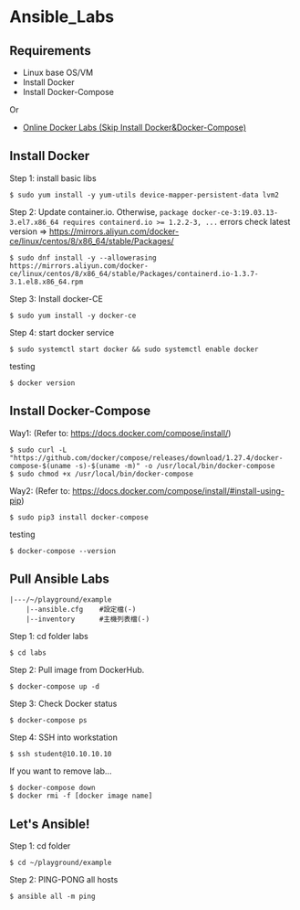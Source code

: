 # Ansible_Labs


## Requirements
- Linux base OS/VM
- Install Docker
- Install Docker-Compose

Or

- [Online Docker Labs (Skip Install Docker&Docker-Compose)](https://labs.play-with-docker.com/)



## Install Docker
Step 1: install basic libs
```
$ sudo yum install -y yum-utils device-mapper-persistent-data lvm2
```

Step 2: Update container.io. Otherwise, `package docker-ce-3:19.03.13-3.el7.x86_64 requires containerd.io >= 1.2.2-3, ...` errors
check latest version => https://mirrors.aliyun.com/docker-ce/linux/centos/8/x86_64/stable/Packages/
```
$ sudo dnf install -y --allowerasing https://mirrors.aliyun.com/docker-ce/linux/centos/8/x86_64/stable/Packages/containerd.io-1.3.7-3.1.el8.x86_64.rpm
```

Step 3: Install docker-CE
```
$ sudo yum install -y docker-ce
```

Step 4: start docker service
```
$ sudo systemctl start docker && sudo systemctl enable docker
```

testing
```
$ docker version
```



## Install Docker-Compose
Way1: (Refer to: https://docs.docker.com/compose/install/)
```
$ sudo curl -L "https://github.com/docker/compose/releases/download/1.27.4/docker-compose-$(uname -s)-$(uname -m)" -o /usr/local/bin/docker-compose
$ sudo chmod +x /usr/local/bin/docker-compose
```

Way2: (Refer to: https://docs.docker.com/compose/install/#install-using-pip)
```
$ sudo pip3 install docker-compose
```

testing
```
$ docker-compose --version
```



## Pull Ansible Labs

```
|---/~/playground/example
    |--ansible.cfg    #設定檔(-)
    |--inventory      #主機列表檔(-)
```

Step 1: cd folder labs
```
$ cd labs
```

Step 2: Pull image from DockerHub.
 
```
$ docker-compose up -d
```

Step 3: Check Docker status
```
$ docker-compose ps
```

Step 4: SSH into workstation
```
$ ssh student@10.10.10.10
```

If you want to remove lab...
```
$ docker-compose down
$ docker rmi -f [docker image name]
```


## Let's Ansible!
Step 1: cd folder
```
$ cd ~/playground/example
```

Step 2: PING-PONG all hosts
```
$ ansible all -m ping
```
